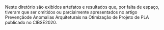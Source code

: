 Neste diretório são exibidos artefatos e resultados que, por falta de espaço, tiveram que ser omitidos ou parcialmente apresentados no artigo Prevençãode Anomalias Arquiteturais na Otimização de Projeto de PLA publicado no CIBSE2020.
